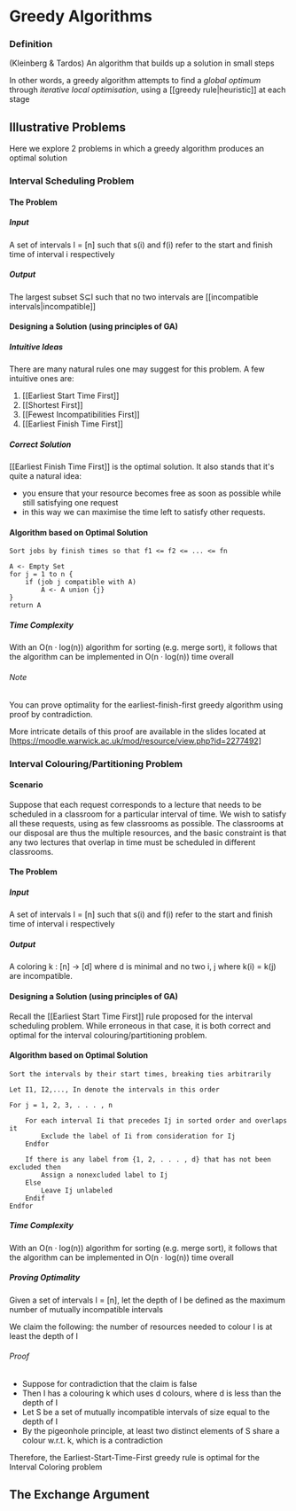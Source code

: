 # Greedy Algorithms
### Definition
(Kleinberg & Tardos) An algorithm that builds up a solution in small steps

In other words, a greedy algorithm attempts to find a *global optimum* through *iterative local optimisation*, using a [[greedy rule|heuristic]] at each stage
## Illustrative Problems
Here we explore 2 problems in which a greedy algorithm produces an optimal solution
### Interval Scheduling Problem
#### The Problem
##### Input
A set of intervals I = [n] such that s(i) and f(i) refer to the start and finish time of interval i respectively
##### Output
The largest subset S⊆I such that no two intervals are [[incompatible intervals|incompatible]]
#### Designing a Solution (using principles of GA)
##### Intuitive Ideas
There are many natural rules one may suggest for this problem. A few intuitive ones are:
1. [[Earliest Start Time First]]
2. [[Shortest First]]
3. [[Fewest Incompatibilities First]]
4. [[Earliest Finish Time First]]
##### Correct Solution
[[Earliest Finish Time First]] is the optimal solution. It also stands that it's quite a natural idea: 
- you ensure that your resource becomes free as soon as possible while still satisfying one request
- in this way we can maximise the time left to satisfy other requests.
#### Algorithm based on Optimal Solution
```
Sort jobs by finish times so that f1 <= f2 <= ... <= fn 

A <- Empty Set 
for j = 1 to n { 
	if (job j compatible with A) 
		A <- A union {j} 
} 
return A
```
##### Time Complexity
With an O(n · log(n)) algorithm for sorting (e.g. merge sort), it follows that the algorithm can be implemented in O(n · log(n)) time overall
###### Note
You can prove optimality for the earliest-finish-first greedy algorithm using proof by contradiction.

More intricate details of this proof are available in the slides located at [https://moodle.warwick.ac.uk/mod/resource/view.php?id=2277492]



### Interval Colouring/Partitioning Problem
#### Scenario
Suppose that each request corresponds to a lecture that needs to be scheduled in a classroom for a particular interval of time. We wish to satisfy all these requests, using as few classrooms as possible. The classrooms at our disposal are thus the multiple resources, and the basic constraint is that any two lectures that overlap in time must be scheduled in different classrooms.
#### The Problem
##### Input
A set of intervals I = [n] such that s(i) and f(i) refer to the start and finish time of interval i respectively
##### Output
A coloring k : [n] → [d] where d is minimal and no two i, j where k(i) = k(j) are incompatible.
#### Designing a Solution (using principles of GA)
Recall the [[Earliest Start Time First]] rule proposed for the interval scheduling problem. While erroneous in that case, it is both correct and optimal for the interval colouring/partitioning problem.
#### Algorithm based on Optimal Solution
```
Sort the intervals by their start times, breaking ties arbitrarily 

Let I1, I2,..., In denote the intervals in this order 

For j = 1, 2, 3, . . . , n 
	
	For each interval Ii that precedes Ij in sorted order and overlaps it 
		Exclude the label of Ii from consideration for Ij 
	Endfor 
	
	If there is any label from {1, 2, . . . , d} that has not been excluded then 
		Assign a nonexcluded label to Ij 
	Else 
		Leave Ij unlabeled 
	Endif 
Endfor
```
##### Time Complexity
With an O(n · log(n)) algorithm for sorting (e.g. merge sort), it follows that the algorithm can be implemented in O(n · log(n)) time overall
##### Proving Optimality
Given a set of intervals I = [n], let the depth of I be defined as the maximum number of mutually incompatible intervals

We claim the following:  the number of resources needed to colour I is at least the depth of I
###### Proof
- Suppose for contradiction that the claim is false
- Then I has a colouring k which uses d colours, where d is less than the depth of I
- Let S be a set of mutually incompatible intervals of size equal to the depth of I
- By the pigeonhole principle, at least two distinct elements of S share a colour w.r.t. k, which is a contradiction

 Therefore, the Earliest-Start-Time-First greedy rule is optimal for the Interval Coloring problem

## The Exchange Argument
